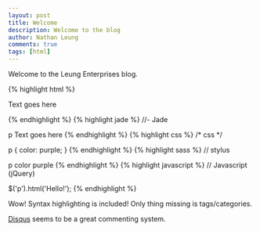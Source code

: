 ```yaml
---
layout: post
title: Welcome
description: Welcome to the blog
author: Nathan Leung
comments: true
tags: [html]
---
```

Welcome to the Leung Enterprises blog.

{% highlight html %}
<!-- HTML -->

<p>Text goes here</p>
{% endhighlight %}
{% highlight jade %}
//- Jade

p Text goes here
{% endhighlight %}
{% highlight css %}
/* css */

p {
  color: purple;
}
{% endhighlight %}
{% highlight sass %}
// stylus

p
  color purple
{% endhighlight %}
{% highlight javascript %}
// Javascript (jQuery)

$('p').html('Hello!');
{% endhighlight %}

Wow!  Syntax highlighting is included!  Only thing missing is tags/categories.

[Disqus](http://disqus.com) seems to be a great commenting system.
